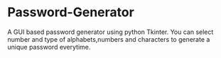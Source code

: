 # Password-Generator
A GUI based password generator using python Tkinter. You can select number and type of alphabets,numbers and characters to generate a unique password everytime.
